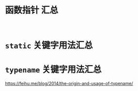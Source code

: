 


&emsp;
&emsp;
# 函数指针 汇总





&emsp;
&emsp;
# `static` 关键字用法汇总




# `typename` 关键字用法汇总
https://feihu.me/blog/2014/the-origin-and-usage-of-typename/